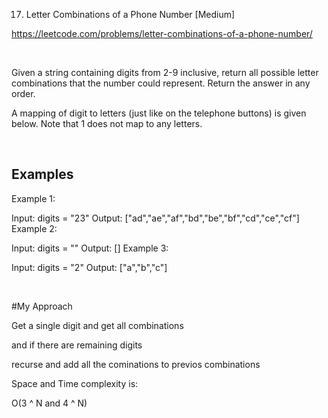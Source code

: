 17. Letter Combinations of a Phone Number [Medium]

https://leetcode.com/problems/letter-combinations-of-a-phone-number/

<br>

Given a string containing digits from 2-9 inclusive, return all possible letter combinations that the number could represent. Return the answer in any order.

A mapping of digit to letters (just like on the telephone buttons) is given below. Note that 1 does not map to any letters.

<br>

## Examples

Example 1:

Input: digits = "23"
Output: ["ad","ae","af","bd","be","bf","cd","ce","cf"]
Example 2:

Input: digits = ""
Output: []
Example 3:

Input: digits = "2"
Output: ["a","b","c"]

<br>

#My Approach

Get a single digit and get all combinations

and if there are remaining digits

recurse and add all the cominations to previos combinations

Space and Time complexity is:

O(3 ^ N and 4 ^ N)
